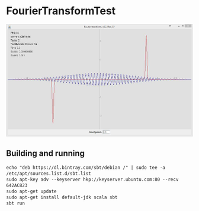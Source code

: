 # FourierTransformTest

![Screenshot](/screenshot.jpg?raw=true)

## Building and running
```
echo "deb https://dl.bintray.com/sbt/debian /" | sudo tee -a /etc/apt/sources.list.d/sbt.list
sudo apt-key adv --keyserver hkp://keyserver.ubuntu.com:80 --recv 642AC823
sudo apt-get update
sudo apt-get install default-jdk scala sbt
sbt run
```
